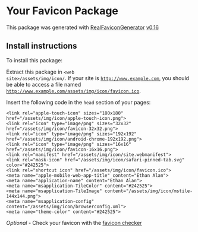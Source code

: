 # Your Favicon Package

This package was generated with [RealFaviconGenerator](https://realfavicongenerator.net/) [v0.16](https://realfavicongenerator.net/change_log#v0.16)

## Install instructions

To install this package:

Extract this package in <code>&lt;web site&gt;/assets/img/icon/</code>. If your site is <code>http://www.example.com</code>, you should be able to access a file named <code>http://www.example.com/assets/img/icon/favicon.ico</code>.

Insert the following code in the `head` section of your pages:

    <link rel="apple-touch-icon" sizes="180x180" href="/assets/img/icon/apple-touch-icon.png">
    <link rel="icon" type="image/png" sizes="32x32" href="/assets/img/icon/favicon-32x32.png">
    <link rel="icon" type="image/png" sizes="192x192" href="/assets/img/icon/android-chrome-192x192.png">
    <link rel="icon" type="image/png" sizes="16x16" href="/assets/img/icon/favicon-16x16.png">
    <link rel="manifest" href="/assets/img/icon/site.webmanifest">
    <link rel="mask-icon" href="/assets/img/icon/safari-pinned-tab.svg" color="#242525">
    <link rel="shortcut icon" href="/assets/img/icon/favicon.ico">
    <meta name="apple-mobile-web-app-title" content="Ethan Alan">
    <meta name="application-name" content="Ethan Alan">
    <meta name="msapplication-TileColor" content="#242525">
    <meta name="msapplication-TileImage" content="/assets/img/icon/mstile-144x144.png">
    <meta name="msapplication-config" content="/assets/img/icon/browserconfig.xml">
    <meta name="theme-color" content="#242525">

*Optional* - Check your favicon with the [favicon checker](https://realfavicongenerator.net/favicon_checker)